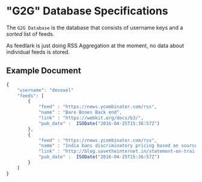 
"G2G" Database Specifications
=============================

The `G2G Database` is the database that consists of username keys and a
_sorted_ list of feeds.

As feedlark is just doing RSS Aggregation at the moment, no data about
individual feeds is stored.


Example Document
----------------

```js
{
    "username": "devoxel"
    "feeds": [
        {
            "feed" : "https://news.ycombinator.com/rss",
            "name" : "Bare Bones Back end",
            "link" : "https://webkit.org/docs/b3/",
            "pub_date" :  ISODate("2016-04-25T15:36:57Z")
        },
        {
            "feed" : "https://news.ycombinator.com/rss",
            "name" : "India bans discriminatory pricing based on source/destination/app/content",
            "link" : "http://blog.savetheinternet.in/statement-on-trai-order-on-diff-pricing/",
            "pub_date" :  ISODate("2016-04-25T15:36:57Z")
        }
    ]
}
```
